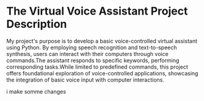 # The Virtual Voice Assistant Project Description
My project's purpose is to develop a basic voice-controlled virtual assistant using Python.
By employing speech recognition and text-to-speech synthesis, users can interact with their computers through voice commands.The assistant responds to specific keywords, performing corresponding tasks.While limited to predefined commands, this project offers foundational exploration of voice-controlled applications, showcasing the integration of basic voice input with computer interactions.

i make  somme changes
